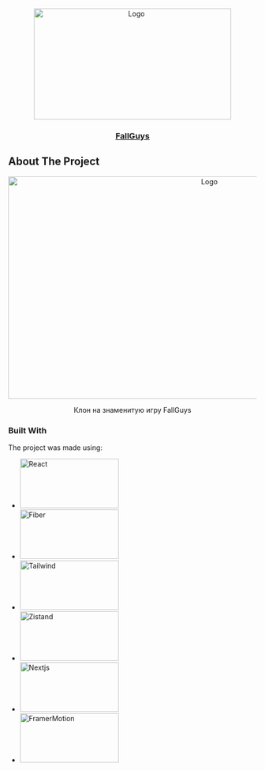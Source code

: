 
<a name="readme-top"></a>

<!--
*** Thanks for checking out the Best-README-Template. If you have a suggestion
*** that would make this better, please fork the repo and create a pull request
*** or simply open an issue with the tag "enhancement".
*** Don't forget to give the project a star!
*** Thanks again! Now go create something AMAZING! :D
-->

<!-- PROJECT SHIELDS -->
<!--
*** I'm using markdown "reference style" links for readability.
*** Reference links are enclosed in brackets [ ] instead of parentheses ( ).
*** See the bottom of this document for the declaration of the reference variables
*** for contributors-url, forks-url, etc. This is an optional, concise syntax you may use.
*** https://www.markdownguide.org/basic-syntax/#reference-style-links
-->



<!-- PROJECT LOGO -->
<br />
<div align="center">
    <img src="https://github.com/kolen44/FallGuys/assets/126617855/9c014f1e-a445-4811-954d-7fa57150cc3a" alt="Logo" width="400" height="225">

 <h3 align="center"><a href='https://fall-guys.vercel.app/'>FallGuys</a></h3> 

</div>

<!-- ABOUT THE PROJECT -->

## About The Project
<div align="center">
<img src="https://github.com/kolen44/FallGuys/assets/126617855/7d0a99d2-cf43-4d36-aec0-ef1aa492b8ef" alt="Logo" width="800" height="450">
</div>

<p align='center'>Клон на знаменитую игру FallGuys</p>


### Built With

The project was made using:

- <img src="https://i.pinimg.com/originals/9b/4e/e0/9b4ee057076232fb57c48cf80947f8a7.png" alt="React" width="200" height="100">
- <img src="https://res.cloudinary.com/practicaldev/image/fetch/s--iIQWLTZE--/c_imagga_scale,f_auto,fl_progressive,h_500,q_auto,w_1000/https://dev-to-uploads.s3.amazonaws.com/uploads/articles/unl5rmyd4ujiz3sv3jhf.png" alt="Fiber" width="200" height="100">
- <img src="https://github.com/kolen44/AI-Face-tracking/assets/126617855/c0519be8-2972-49c3-8b6d-44658db5a2e5" alt="Tailwind" width="200" height="100">
- <img src="https://github.com/kolen44/AI-Face-tracking/assets/126617855/87483964-bf7a-4040-a7e5-272086d94033" alt="Zistand" width="200" height="100">
- <img src="https://github.com/kolen44/FallGuys/assets/126617855/c6549fda-811d-4207-bce3-0bb26c7c1a15" alt="Nextjs" width="200" height="100">
- <img src="https://github.com/kolen44/FallGuys/assets/126617855/ac243fdf-fe5f-4aac-9120-6350b8c8278b" alt="FramerMotion" width="200" height="100">


